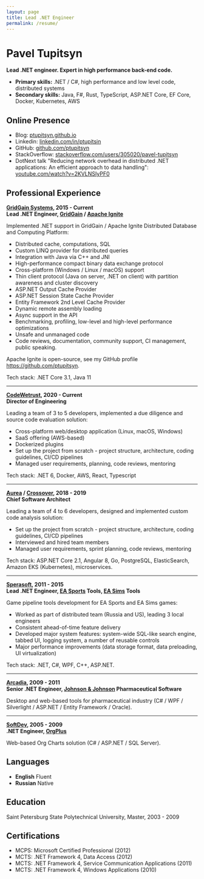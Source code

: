 ```yaml
---
layout: page
title: Lead .NET Engineer
permalink: /resume/
---
```


# Pavel Tupitsyn

**Lead .NET engineer. Expert in high performance back-end code.**

* **Primary skills:** .NET / C#, high performance and low level code, distributed systems
* **Secondary skills:** Java, F#, Rust, TypeScript, ASP.NET Core, EF Core, Docker, Kubernetes, AWS

## Online Presence
* Blog: [ptupitsyn.github.io](https://ptupitsyn.github.io/)
* Linkedin: [linkedin.com/in/ptupitsin](https://www.linkedin.com/in/ptupitsin/)
* GitHub: [github.com/ptupitsyn](https://github.com/ptupitsyn)
* StackOverflow: [stackoverflow.com/users/305020/pavel-tupitsyn](https://stackoverflow.com/users/305020/pavel-tupitsyn)
* DotNext talk "Reducing network overhead in distributed .NET applications: An efficient approach to data handling": [youtube.com/watch?v=2KVLNSIyPF0](https://www.youtube.com/watch?v=2KVLNSIyPF0)

## Professional Experience

**[GridGain Systems](https://www.gridgain.com/), 2015 - Current**  
**Lead .NET Engineer, [GridGain](https://www.gridgain.com/) / [Apache Ignite](https://ignite.apache.org/)**

Implemented .NET support in GridGain / Apache Ignite Distributed Database and Computing Platform:

* Distributed cache, computations, SQL
* Custom LINQ provider for distributed queries
* Integration with Java via C++ and JNI
* High-performance compact binary data exchange protocol
* Cross-platform (Windows / Linux / macOS) support
* Thin client protocol (Java on server, .NET on client) with partition awareness and cluster discovery
* ASP.NET Output Cache Provider
* ASP.NET Session State Cache Provider
* Entity Framework 2nd Level Cache Provider
* Dynamic remote assembly loading
* Async support in the API
* Benchmarking, profiling, low-level and high-level performance optimizations
* Unsafe and unmanaged code
* Code reviews, documentation, community support, CI management, public speaking.

Apache Ignite is open-source, see my GitHub profile https://github.com/ptupitsyn.

Tech stack: .NET Core 3.1, Java 11


---


**[CodeWetrust](https://www.codewetrust.com), 2020 - Current**  
**Director of Engineering**

Leading a team of 3 to 5 developers, implemented a due diligence and source code evaluation solution:

* Cross-platform web/desktop application (Linux, macOS, Windows)
* SaaS offering (AWS-based)
* Dockerized plugins
* Set up the project from scratch - project structure, architecture, coding guidelines, CI/CD pipelines
* Managed user requirements, planning, code reviews, mentoring

Tech stack: .NET 6, Docker, AWS, React, Typescript


---


**[Aurea](https://www.aurea.com/) / [Crossover](https://crossover.com/), 2018 - 2019**  
**Chief Software Architect**

Leading a team of 4 to 6 developers, designed and implemented custom code analysis solution:

* Set up the project from scratch - project structure, architecture, coding guidelines, CI/CD pipelines
* Interviewed and hired team members
* Managed user requirements, sprint planning, code reviews, mentoring

Tech stack: ASP.NET Core 2.1, Angular 8, Go, PostgreSQL, ElasticSearch, Amazon EKS (Kubernetes), microservices.


---


**[Sperasoft](https://sperasoft.ru/), 2011 - 2015**  
**Lead .NET Engineer, [EA Sports](https://www.easports.com/) Tools, [EA Sims](https://www.ea.com/games/the-sims) Tools**

Game pipeline tools development for EA Sports and EA Sims games:

* Worked as part of distributed team (Russia and US), leading 3 local engineers
* Consistent ahead-of-time feature delivery
* Developed major system features: system-wide SQL-like search engine, tabbed UI, logging system, a number of reusable controls
* Major performance improvements (data storage format, data preloading, UI virtualization)

Tech stack: .NET, C#, WPF, C++, ASP.NET.


---


**[Arcadia](http://www.softwarecountry.com/), 2009 - 2011**  
**Senior .NET Engineer, [Johnson & Johnson](https://www.jnj.com/) Pharmaceutical Software**

Desktop and web-based tools for pharmaceutical industry (C# / WPF / Silverlight / ASP.NET / Entity Framework / Oracle).


---


**[SoftDev](http://www.softdev.com/), 2005 - 2009**  
**.NET Engineer, [OrgPlus](http://www.orgplus.com/)**

Web-based Org Charts solution (C# / ASP.NET / SQL Server).

## Languages

* **English** Fluent
* **Russian** Native


## Education

Saint Petersburg State Polytechnical University, Master, 2003 - 2009


## Certifications

* MCPS: Microsoft Certified Professional (2012)
* MCTS: .NET Framework 4, Data Access (2012)
* MCTS: .NET Framework 4, Service Communication Applications (2011)
* MCTS: .NET Framework 4, Windows Applications (2010)
